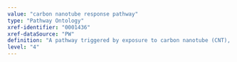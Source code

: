```yaml
---
value: "carbon nanotube response pathway"
type: "Pathway Ontology"
xref-identifier: "0001436"
xref-dataSource: "PW"
definition: "A pathway triggered by exposure to carbon nanotube (CNT), an allotrope of carbon of the fullerene structural family. CNTs have a very broad range of applications but can also exert toxic effects. Pulmonary toxicity possibly via reactive oxygen species, inhibition of potassium channels and DNA repair are some of the potential mechanisms of CNT genotoxicity. Various forms of cell death and inflammatory responses are triggered in response to CNT."
level: "4"
---
```

